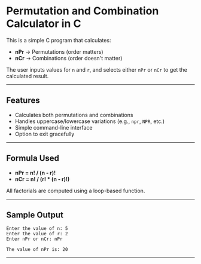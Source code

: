# Permutation and Combination Calculator in C

This is a simple C program that calculates:

- **nPr** → Permutations (order matters)
- **nCr** → Combinations (order doesn't matter)

The user inputs values for `n` and `r`, and selects either `nPr` or `nCr` to get the calculated result.

---

## Features

- Calculates both permutations and combinations
- Handles uppercase/lowercase variations (e.g., `npr`, `NPR`, etc.)
- Simple command-line interface
- Option to exit gracefully

---

## Formula Used

- **nPr = n! / (n - r)!**
- **nCr = n! / (r! * (n - r)!)**

All factorials are computed using a loop-based function.

---

## Sample Output

    Enter the value of n: 5
    Enter the value of r: 2
    Enter nPr or nCr: nPr

    The value of nPr is: 20

---
